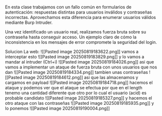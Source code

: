 En esta clase trabajamos con un fallo común en formularios de autenticación: respuestas distintas para usuarios inválidos y contraseñas incorrectas. Aprovechamos esta diferencia para enumerar usuarios válidos mediante Burp Intruder.

Una vez identificado un usuario real, realizamos fuerza bruta sobre su contraseña hasta conseguir acceso. Un ejemplo claro de cómo la inconsistencia en los mensajes de error compromete la seguridad del login.

Solucion
La web:
![[Pasted image 20250819183622.png]]
vamos a interceptar esto
![[Pasted image 20250819183829.png]]
y lo vamos a mandar al intruder (Ctrl+i)
![[Pasted image 20250819184026.png]]
asi que vamos a implementar un ataque de fuerza bruta con unos usuarios que nos dan
![[Pasted image 20250819184334.png]]
tambien unas contraseñas
![[Pasted image 20250819184612.png]]
asi que las almacenamos y cargamos en payload
![[Pasted image 20250819184718.png]]
hacemos el ataque y podemos ver que el ataque se efectua por que en el length tenemo una cantidad diferente que otro por lo cual
el usuario (acid) es probable candidato
![[Pasted image 20250819185327.png]]
y hacemos el otro ataque con las contraseñas
![[Pasted image 20250819185935.png]]
y lo ponemos
![[Pasted image 20250819190004.png]]
